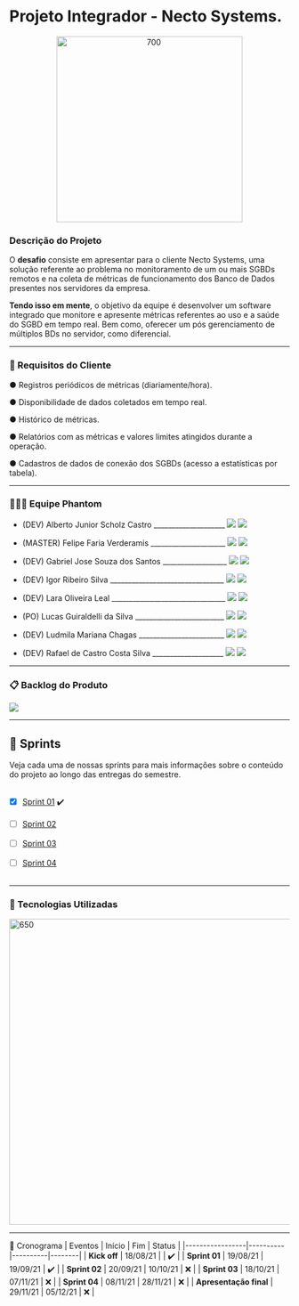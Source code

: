 # Projeto Integrador - Necto Systems.
<p align="center">
<img src="https://user-images.githubusercontent.com/80851038/133914328-794317fa-31e1-4279-afb0-d986acb5db45.png" alt="700" width="334"/>
</p>

### Descrição do Projeto 

O **desafio** consiste em apresentar para o cliente Necto Systems, uma solução referente ao problema no monitoramento de um ou mais SGBDs remotos e na coleta de métricas de funcionamento dos Banco de Dados presentes nos servidores da empresa. 

**Tendo isso em mente**, o objetivo da equipe é desenvolver um software integrado que monitore e apresente métricas referentes ao uso e a saúde do SGBD em tempo real. Bem como,  oferecer um pós gerenciamento de múltiplos BDs no servidor, como diferencial.

---


### 🔔 Requisitos do Cliente

● Registros periódicos de métricas (diariamente/hora).

● Disponibilidade de dados coletados em tempo real.

● Histórico de métricas.

● Relatórios com as métricas e valores limites atingidos durante a operação.

● Cadastros de dados de conexão dos SGBDs (acesso a estatísticas por tabela).

---


### 👨🏽‍🎓 Equipe Phantom

* (DEV) Alberto Junior Scholz Castro ____________________
[<img src="https://img.shields.io/badge/linkedin-%230077B5.svg?&style=for-the-badge&logo=linkedin&logoColor=white&color=1c1c1c" />](https://www.linkedin.com/in/alberto-s-castro-725471172/)
[<img src="https://img.shields.io/badge/github%20-%23121011.svg?&style=for-the-badge&logo=github&logoColor=white&color=1c1c1c"/>](https://github.com/AlbertoScholz) 

* (MASTER) Felipe Faria Verderamis _____________________
[<img src="https://img.shields.io/badge/linkedin-%230077B5.svg?&style=for-the-badge&logo=linkedin&logoColor=white&color=3d3d3d"/>](https://www.linkedin.com/in/felipe-faria-verderamis-3b9b10202/)
[<img src="https://img.shields.io/badge/github%20-%23121011.svg?&style=for-the-badge&logo=github&logoColor=white&color=3d3d3d"/>](https://github.com/FelipeFariaVerde)

* (DEV) Gabriel Jose Souza dos Santos __________________
[<img src="https://img.shields.io/badge/linkedin-%230077B5.svg?&style=for-the-badge&logo=linkedin&logoColor=white&color=1c1c1c" />](https://www.linkedin.com/in/gabriel-santos-87922b170/)
[<img src="https://img.shields.io/badge/github%20-%23121011.svg?&style=for-the-badge&logo=github&logoColor=white&color=1c1c1c"/>](https://github.com/gabrieljssantos)

* (DEV) Igor Ribeiro Silva ________________________________
[<img src="https://img.shields.io/badge/linkedin-%230077B5.svg?&style=for-the-badge&logo=linkedin&logoColor=white&color=3d3d3d"/>](https://www.linkedin.com/in/igor-ribeiro-8571a6210/)
[<img src="https://img.shields.io/badge/github%20-%23121011.svg?&style=for-the-badge&logo=github&logoColor=white&color=3d3d3d"/>](https://github.com/IgorRibeiro-S)

* (DEV) Lara Oliveira Leal ________________________________
[<img src="https://img.shields.io/badge/linkedin-%230077B5.svg?&style=for-the-badge&logo=linkedin&logoColor=white&color=1c1c1c"/>](https://www.linkedin.com/in/lara-leal-527b7020a/)
[<img src="https://img.shields.io/badge/github%20-%23121011.svg?&style=for-the-badge&logo=github&logoColor=white&color=1c1c1c"/>](https://github.com/lara-leal)

* (PO) Lucas Guiraldelli da Silva _________________________
[<img src="https://img.shields.io/badge/linkedin-%230077B5.svg?&style=for-the-badge&logo=linkedin&logoColor=white&color=3d3d3d"/>](https://www.linkedin.com/in/lucasguiraldelli/)
[<img src="https://img.shields.io/badge/github%20-%23121011.svg?&style=for-the-badge&logo=github&logoColor=white&color=3d3d3d"/>](https://github.com/LucasGuiraldelli)

* (DEV) Ludmila Mariana Chagas ________________________
[<img src="https://img.shields.io/badge/linkedin-%230077B5.svg?&style=for-the-badge&logo=linkedin&logoColor=white&color=1c1c1c"/>](https://www.linkedin.com/in/ludmila-chagas-273548187/)
[<img src="https://img.shields.io/badge/github%20-%23121011.svg?&style=for-the-badge&logo=github&logoColor=white&color=1c1c1c"/>](https://github.com/ludmila-chagas)

* (DEV) Rafael de Castro Costa Silva ____________________
[<img src="https://img.shields.io/badge/linkedin-%230077B5.svg?&style=for-the-badge&logo=linkedin&logoColor=white&color=3d3d3d"/>](https://www.linkedin.com/in/rafaelcastrow/)
[<img src="https://img.shields.io/badge/github%20-%23121011.svg?&style=for-the-badge&logo=github&logoColor=white&color=3d3d3d"/>](https://github.com/rafaelcastrow)

---


### 📋 Backlog do Produto

<img src="https://user-images.githubusercontent.com/80851038/133914854-06ddb253-92ad-4ed9-b1fe-47af41fb7c82.png"/>

---


## 🧩 Sprints
Veja cada uma de nossas sprints para mais informações sobre o conteúdo do projeto ao longo das entregas do semestre. <br><br>

- [x] [Sprint 01](https://github.com/PhatomFatec/PI_Necto_Systems/blob/main/Sprints/Sprint01/README.md) ✔️
 <br><br>
- [ ] [Sprint 02](https://github.com/PhatomFatec/PI_Necto_Systems/tree/main/Sprints/Sprint02)
 <br><br>
- [ ] [Sprint 03](https://github.com/PhatomFatec/PI_Necto_Systems/tree/main/Sprints/Sprint03)
 <br><br>
- [ ] [Sprint 04](https://github.com/PhatomFatec/PI_Necto_Systems/tree/main/Sprints/Sprint04)
 <br><br>

---


### 🚀 Tecnologias Utilizadas

<img src="https://cdn.discordapp.com/attachments/888964389368131629/888965497868156968/tecnologiaas.png" alt="650" width="550"/>

---


📅 Cronograma
| Eventos         | Início   | Fim      | Status |
|-----------------|----------|----------|--------|
| **Kick off**    | 18/08/21 |          |   ✔️   |
| **Sprint 01**   | 19/08/21 | 19/09/21 |   ✔️   |
| **Sprint 02**   | 20/09/21 | 10/10/21 |   ❌   |
| **Sprint 03**   | 18/10/21 | 07/11/21 |   ❌   |
| **Sprint 04**   | 08/11/21 | 28/11/21 |   ❌   |
| **Apresentação final** | 29/11/21 | 05/12/21 |   ❌   |




